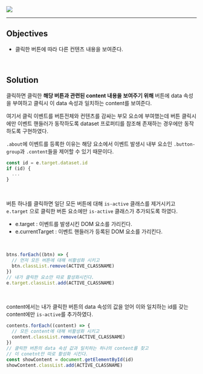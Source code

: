 <img src="https://user-images.githubusercontent.com/92071025/219359820-76410554-7052-4bd6-87b9-3ad05f5f1c7c.gif" />

<hr />

## Objectives

- 클릭한 버튼에 따라 다른 컨텐츠 내용을 보여준다.

<br />

## Solution

클릭하면 클릭한 <strong>해당 버튼과 관련된 content 내용을 보여주기 위해</strong> 버튼에 data 속성을 부여하고 클릭시 이 data 속성과 일치하는 content를 보여준다.

여기서 클릭 이벤트를 버튼전체와 컨텐츠를 감싸는 부모 요소에 부여했는데 버튼 클릭시에만 이벤트 핸들러가 동작하도록 dataset 프로퍼티를 참조해 존재하는 경우에만 동작하도록 구현하였다.

<code>.about</code>에 이벤트를 등록한 이유는 해당 요소에서 이벤트 발생시 내부 요소인 <code>.button-group</code>과 <code>.content</code>들을 제어할 수 있기 때문이다.

```javascript
const id = e.target.dataset.id
if (id) {
  ...
}
```

<br />

버튼 하나를 클릭하면 일단 모든 버튼에 대해 <code>is-active</code> 클래스를 제거시키고 <code>e.target</code> 으로 클릭한 버튼 요소에만 <code>is-active</code> 클래스가 추가되도록 하였다.

- e.target : 이벤트를 발생시킨 DOM 요소를 가리킨다.
- e.currentTarget : 이벤트 핸들러가 등록된 DOM 요소를 가리킨다.

<br />

```javascript
btns.forEach((btn) => {
  // 먼저 모든 버튼에 대해 비활성화 시키고
  btn.classList.remove(ACTIVE_CLASSNAME)
})
// 내가 클릭한 요소만 따로 활성화시킨다.
e.target.classList.add(ACTIVE_CLASSNAME)
```

<br />

content에서는 내가 클릭한 버튼의 data 속성의 값을 얻어 이와 일치하는 id를 갖는 content에만 <code>is-active</code>를 추가하였다.

```javascript
contents.forEach((content) => {
  // 모든 content에 대해 비활성화 시키고
  content.classList.remove(ACTIVE_CLASSNAME)
})
// 클릭한 버튼의 data 속성 값과 일치하는 하나의 content를 찾고
// 이 conetnt만 따로 활성화 시킨다.
const showContent = document.getElementById(id)
showContent.classList.add(ACTIVE_CLASSNAME)
```

